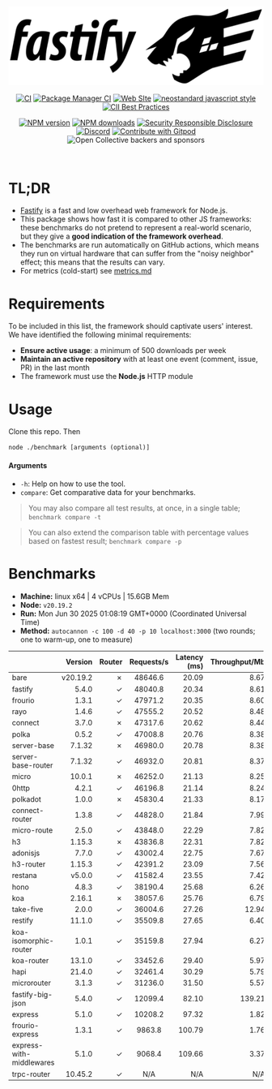 <div align="center"> <a href="https://fastify.dev/">
    <img
      src="https://github.com/fastify/graphics/raw/HEAD/fastify-landscape-outlined.svg"
      width="650"
      height="auto"
    />
  </a>
</div>

<div align="center">

[![CI](https://github.com/fastify/fastify/actions/workflows/ci.yml/badge.svg?branch=main)](https://github.com/fastify/fastify/actions/workflows/ci.yml)
[![Package Manager
CI](https://github.com/fastify/fastify/workflows/package-manager-ci/badge.svg?branch=main)](https://github.com/fastify/fastify/actions/workflows/package-manager-ci.yml)
[![Web
SIte](https://github.com/fastify/fastify/workflows/website/badge.svg?branch=main)](https://github.com/fastify/fastify/actions/workflows/website.yml)
[![neostandard javascript style](https://img.shields.io/badge/code_style-neostandard-brightgreen?style=flat)](https://github.com/neostandard/neostandard)
[![CII Best Practices](https://bestpractices.coreinfrastructure.org/projects/7585/badge)](https://bestpractices.coreinfrastructure.org/projects/7585)

</div>

<div align="center">

[![NPM
version](https://img.shields.io/npm/v/fastify.svg?style=flat)](https://www.npmjs.com/package/fastify)
[![NPM
downloads](https://img.shields.io/npm/dm/fastify.svg?style=flat)](https://www.npmjs.com/package/fastify)
[![Security Responsible
Disclosure](https://img.shields.io/badge/Security-Responsible%20Disclosure-yellow.svg)](https://github.com/fastify/fastify/blob/main/SECURITY.md)
[![Discord](https://img.shields.io/discord/725613461949906985)](https://discord.gg/fastify)
[![Contribute with Gitpod](https://img.shields.io/badge/Contribute%20with-Gitpod-908a85?logo=gitpod&color=blue)](https://gitpod.io/#https://github.com/fastify/fastify)
![Open Collective backers and sponsors](https://img.shields.io/opencollective/all/fastify)

</div>

<br />

# TL;DR

* [Fastify](https://github.com/fastify/fastify) is a fast and low overhead web framework for Node.js.
* This package shows how fast it is compared to other JS frameworks: these benchmarks do not pretend to represent a real-world scenario, but they give a **good indication of the framework overhead**.
* The benchmarks are run automatically on GitHub actions, which means they run on virtual hardware that can suffer from the "noisy neighbor" effect; this means that the results can vary.
* For metrics (cold-start) see [metrics.md](./METRICS.md)

# Requirements

To be included in this list, the framework should captivate users' interest. We have identified the following minimal requirements:
- **Ensure active usage**: a minimum of 500 downloads per week
- **Maintain an active repository** with at least one event (comment, issue, PR) in the last month
- The framework must use the **Node.js** HTTP module

# Usage

Clone this repo. Then

```
node ./benchmark [arguments (optional)]
```

#### Arguments

* `-h`: Help on how to use the tool.
* `compare`: Get comparative data for your benchmarks.

> You may also compare all test results, at once, in a single table; `benchmark compare -t`

> You can also extend the comparison table with percentage values based on fastest result; `benchmark compare -p`
# Benchmarks

* __Machine:__ linux x64 | 4 vCPUs | 15.6GB Mem
* __Node:__ `v20.19.2`
* __Run:__ Mon Jun 30 2025 01:08:19 GMT+0000 (Coordinated Universal Time)
* __Method:__ `autocannon -c 100 -d 40 -p 10 localhost:3000` (two rounds; one to warm-up, one to measure)

|                          | Version  | Router | Requests/s | Latency (ms) | Throughput/Mb |
| :--                      | --:      | --:    | :-:        | --:          | --:           |
| bare                     | v20.19.2 | ✗      | 48646.6    | 20.09        | 8.67          |
| fastify                  | 5.4.0    | ✓      | 48040.8    | 20.34        | 8.61          |
| frourio                  | 1.3.1    | ✓      | 47971.2    | 20.35        | 8.60          |
| rayo                     | 1.4.6    | ✓      | 47555.2    | 20.52        | 8.48          |
| connect                  | 3.7.0    | ✗      | 47317.6    | 20.62        | 8.44          |
| polka                    | 0.5.2    | ✓      | 47008.8    | 20.76        | 8.38          |
| server-base              | 7.1.32   | ✗      | 46980.0    | 20.78        | 8.38          |
| server-base-router       | 7.1.32   | ✓      | 46932.0    | 20.81        | 8.37          |
| micro                    | 10.0.1   | ✗      | 46252.0    | 21.13        | 8.25          |
| 0http                    | 4.2.1    | ✓      | 46196.8    | 21.14        | 8.24          |
| polkadot                 | 1.0.0    | ✗      | 45830.4    | 21.33        | 8.17          |
| connect-router           | 1.3.8    | ✓      | 44828.0    | 21.84        | 7.99          |
| micro-route              | 2.5.0    | ✓      | 43848.0    | 22.29        | 7.82          |
| h3                       | 1.15.3   | ✗      | 43836.8    | 22.31        | 7.82          |
| adonisjs                 | 7.7.0    | ✓      | 43002.4    | 22.75        | 7.67          |
| h3-router                | 1.15.3   | ✓      | 42391.2    | 23.09        | 7.56          |
| restana                  | v5.0.0   | ✓      | 41582.4    | 23.55        | 7.42          |
| hono                     | 4.8.3    | ✓      | 38190.4    | 25.68        | 6.26          |
| koa                      | 2.16.1   | ✗      | 38057.6    | 25.76        | 6.79          |
| take-five                | 2.0.0    | ✓      | 36004.6    | 27.26        | 12.94         |
| restify                  | 11.1.0   | ✓      | 35509.8    | 27.65        | 6.40          |
| koa-isomorphic-router    | 1.0.1    | ✓      | 35159.8    | 27.94        | 6.27          |
| koa-router               | 13.1.0   | ✓      | 33452.6    | 29.40        | 5.97          |
| hapi                     | 21.4.0   | ✓      | 32461.4    | 30.29        | 5.79          |
| microrouter              | 3.1.3    | ✓      | 31236.0    | 31.50        | 5.57          |
| fastify-big-json         | 5.4.0    | ✓      | 12099.4    | 82.10        | 139.21        |
| express                  | 5.1.0    | ✓      | 10208.2    | 97.32        | 1.82          |
| frourio-express          | 1.3.1    | ✓      | 9863.8     | 100.79       | 1.76          |
| express-with-middlewares | 5.1.0    | ✓      | 9068.4     | 109.66       | 3.37          |
| trpc-router              | 10.45.2  | ✓      | N/A        | N/A          | N/A           |
